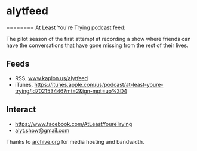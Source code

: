 # alytfeed
========
At Least You're Trying podcast feed:

The pilot season of the first attempt at recording a show where friends can have the conversations that have gone missing from the rest of their lives.

## Feeds
- RSS, www.kaplon.us/alytfeed
- iTunes, https://itunes.apple.com/us/podcast/at-least-youre-trying/id702153446?mt=2&ign-mpt=uo%3D4

## Interact
- https://www.facebook.com/AtLeastYoureTrying
- alyt.show@gmail.com


Thanks to [archive.org](www.archive.org) for media hosting and bandwidth.
